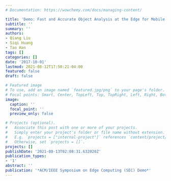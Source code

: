 ```yaml
---
# Documentation: https://wowchemy.com/docs/managing-content/

title: 'Demo: Fast and Accurate Object Analysis at the Edge for Mobile Augmented Reality'
subtitle: ''
summary: ''
authors:
- Qiang Liu
- Siqi Huang
- Tao Han
tags: []
categories: []
date: '2017-10-01'
lastmod: 2021-08-12T17:50:21-04:00
featured: false
draft: false

# Featured image
# To use, add an image named `featured.jpg/png` to your page's folder.
# Focal points: Smart, Center, TopLeft, Top, TopRight, Left, Right, BottomLeft, Bottom, BottomRight.
image:
  caption: ''
  focal_point: ''
  preview_only: false

# Projects (optional).
#   Associate this post with one or more of your projects.
#   Simply enter your project's folder or file name without extension.
#   E.g. `projects = ["internal-project"]` references `content/project/deep-learning/index.md`.
#   Otherwise, set `projects = []`.
projects: []
publishDate: '2021-08-13T02:08:31.632020Z'
publication_types:
- '1'
abstract: ''
publication: '*ACM/IEEE Symposium on Edge Computing (SEC) Demo*'
---
```

